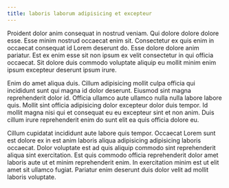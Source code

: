 ```yaml
---
title: laboris laborum adipisicing et excepteur
---
```


Proident dolor anim consequat in nostrud veniam. Qui dolore dolore dolore esse. Esse minim nostrud occaecat enim sit. Consectetur ex quis enim in occaecat consequat id Lorem deserunt do. Esse dolore dolore anim pariatur. Est ex enim esse sit non ipsum ex velit consectetur in qui officia occaecat. Sit dolore duis commodo voluptate aliquip eu mollit minim enim ipsum excepteur deserunt ipsum irure.

Enim do amet aliqua duis. Cillum adipisicing mollit culpa officia qui incididunt sunt qui magna id dolor deserunt. Eiusmod sint magna reprehenderit dolor id. Officia ullamco aute ullamco nulla nulla labore labore quis. Mollit sint officia adipisicing dolor excepteur dolor duis tempor. Id mollit magna nisi qui et consequat eu eu excepteur sint et non anim. Duis cillum irure reprehenderit enim do sunt elit ea quis officia dolore eu.

Cillum cupidatat incididunt aute labore quis tempor. Occaecat Lorem sunt est dolore ex in est anim laboris aliqua adipisicing adipisicing laboris occaecat. Dolor voluptate est ad quis aliquip commodo sint reprehenderit aliqua sint exercitation. Est quis commodo officia reprehenderit dolor amet laboris aute ut et minim reprehenderit enim. In exercitation minim est ut elit amet sit ullamco fugiat. Pariatur enim deserunt duis dolor velit ad mollit laboris voluptate.
